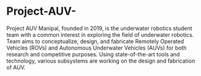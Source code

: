 # Project-AUV-
Project AUV Manipal, founded in 2019, is the underwater robotics student team with a common interest in exploring the field of underwater robotics. Team aims to conceptualize, design, and fabricate Remotely Operated Vehicles (ROVs) and Autonomous Underwater Vehicles (AUVs) for both research and competitive purposes. Using state-of-the-art tools and technology, various subsystems are working on the design and fabrication of AUV.
